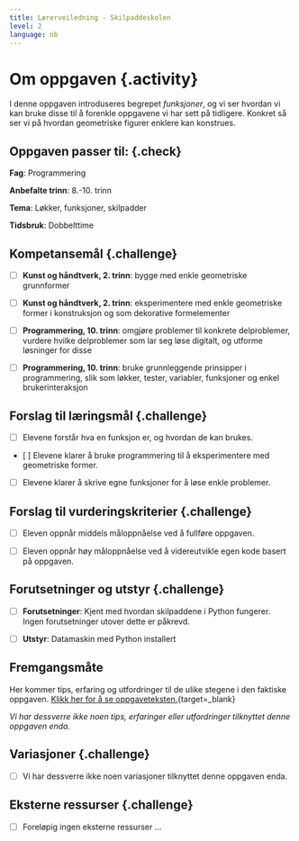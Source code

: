 ```yaml
---
title: Lærerveiledning - Skilpaddeskolen
level: 2
language: nb
---
```



# Om oppgaven {.activity}

I denne oppgaven introduseres begrepet *funksjoner*, og vi ser hvordan vi kan bruke disse til å forenkle oppgavene vi har sett på tidligere. Konkret så ser vi på hvordan geometriske figurer enklere kan konstrues. 


## Oppgaven passer til: {.check}

 __Fag__: Programmering 

 __Anbefalte trinn__: 8.-10. trinn

 __Tema__: Løkker, funksjoner, skilpadder

 __Tidsbruk__: Dobbelttime


## Kompetansemål {.challenge}

 - [ ] __Kunst og håndtverk, 2. trinn__: bygge med enkle geometriske grunnformer

 - [ ] __Kunst og håndtverk, 2. trinn__: eksperimentere med enkle geometriske former i konstruksjon og som dekorative formelementer

 - [ ] __Programmering, 10. trinn__: omgjøre problemer til konkrete delproblemer, vurdere hvilke delproblemer som lar seg løse digitalt, og utforme løsninger for disse

 - [ ] __Programmering, 10. trinn__: bruke grunnleggende prinsipper i programmering, slik som løkker, tester, variabler, funksjoner og enkel brukerinteraksjon


## Forslag til læringsmål {.challenge}

 - [ ] Elevene forstår hva en funksjon er, og hvordan de kan brukes.

 - [ ] Elevene klarer å bruke programmering til å eksperimentere med geometriske former.

 - [ ] Elevene klarer å skrive egne funksjoner for å løse enkle problemer. 


## Forslag til vurderingskriterier {.challenge}

 - [ ] Eleven oppnår middels måloppnåelse ved å fullføre oppgaven.

 - [ ] Eleven oppnår høy måloppnåelse ved å videreutvikle egen kode basert på oppgaven. 

 
## Forutsetninger og utstyr {.challenge}

 - [ ]  __Forutsetninger__: Kjent med hvordan skilpaddene i Python fungerer. Ingen forutsetninger utover dette er påkrevd. 

 - [ ]  __Utstyr__: Datamaskin med Python installert


## Fremgangsmåte

 Her kommer tips, erfaring og utfordringer til de ulike stegene i den faktiske oppgaven. [Klikk her for å se oppgaveteksten.](../skilpaddeskolen/skilpaddeskolen.html){target=_blank}

 _Vi har dessverre ikke noen tips, erfaringer eller utfordringer tilknyttet denne oppgaven enda._


## Variasjoner {.challenge}


 - [ ]  Vi har dessverre ikke noen variasjoner tilknyttet denne oppgaven enda.


## Eksterne ressurser {.challenge}

 - [ ] Foreløpig ingen eksterne ressurser ...

